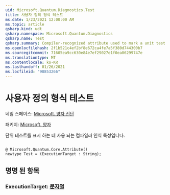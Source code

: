```yaml
---
uid: Microsoft.Quantum.Diagnostics.Test
title: 사용자 정의 형식 테스트
ms.date: 1/23/2021 12:00:00 AM
ms.topic: article
qsharp.kind: udt
qsharp.namespace: Microsoft.Quantum.Diagnostics
qsharp.name: Test
qsharp.summary: Compiler-recognized attribute used to mark a unit test.
ms.openlocfilehash: 2f1b521c4ef2bf8e672ca4fe7a5f380d744300b7
ms.sourcegitcommit: 71605ea9cc630e84e7ef29027e1f0ea06299747e
ms.translationtype: MT
ms.contentlocale: ko-KR
ms.lasthandoff: 01/26/2021
ms.locfileid: "98853266"
---
```

# <a name="test-user-defined-type"></a>사용자 정의 형식 테스트

네임 스페이스: [Microsoft. 양자 진단](xref:Microsoft.Quantum.Diagnostics)

패키지: [Microsoft. 양자](https://nuget.org/packages/Microsoft.Quantum.QSharp.Core)


단위 테스트를 표시 하는 데 사용 되는 컴파일러 인식 특성입니다.

```qsharp

@ Microsoft.Quantum.Core.Attribute()
newtype Test = (ExecutionTarget : String);
```



## <a name="named-items"></a>명명 된 항목

### <a name="executiontarget--string"></a>ExecutionTarget: [문자열](xref:microsoft.quantum.lang-ref.string)

